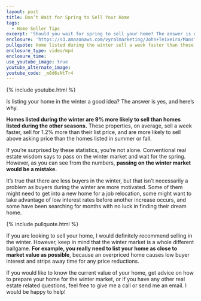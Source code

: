 ```yaml
---
layout: post
title: Don’t Wait for Spring to Sell Your Home
tags:
  - Home Seller Tips
excerpt: 'Should you wait for spring to sell your home? The answer is no, and here’s why.'
enclosure: 'https://s3.amazonaws.com/vyralmarketing/John+Teixeira/Mansfield+Real+Estate+Agent+Listing+in+the+Winter.mp4'
pullquote: Home listed during the winter sell a week faster than those listed during the other seasons.
enclosure_type: video/mp4
enclosure_time:
use_youtube_image: true
youtube_alternate_image:
youtube_code: _m8d6sNtTr4
---
```



{% include youtube.html %}

Is listing your home in the winter a good idea? The answer is yes, and here’s why.&nbsp;

**Homes listed during the winter are 9% more likely to sell than homes listed during the other seasons.** These properties, on average, sell a week faster, sell for 1.2% more than their list price, and are more likely to sell above asking price than the homes listed in summer or fall.&nbsp;

If you’re surprised by these statistics, you’re not alone. Conventional real estate wisdom says to pass on the winter market and wait for the spring. However, as you can see from the numbers, **passing on the winter market would be a mistake.&nbsp;**

It’s true that there are less buyers in the winter, but that isn’t necessarily a problem as buyers during the winter are more motivated. Some of them might need to get into a new home for a job relocation, some might want to take advantage of low interest rates before another increase occurs, and some have been searching for months with no luck in finding their dream home.

{% include pullquote.html %}

If you are looking to sell your home, I would definitely recommend selling in the winter. However, keep in mind that the winter market is a whole different ballgame. **For example, you really need to list your home as close to market value as possible**, because an overpriced home causes low buyer interest and strips away time for any price reductions.&nbsp;

If you would like to know the current value of your home, get advice on how to prepare your home for the winter market, or if you have any other real estate related questions, feel free to give me a call or send me an email. I would be happy to help!&nbsp;